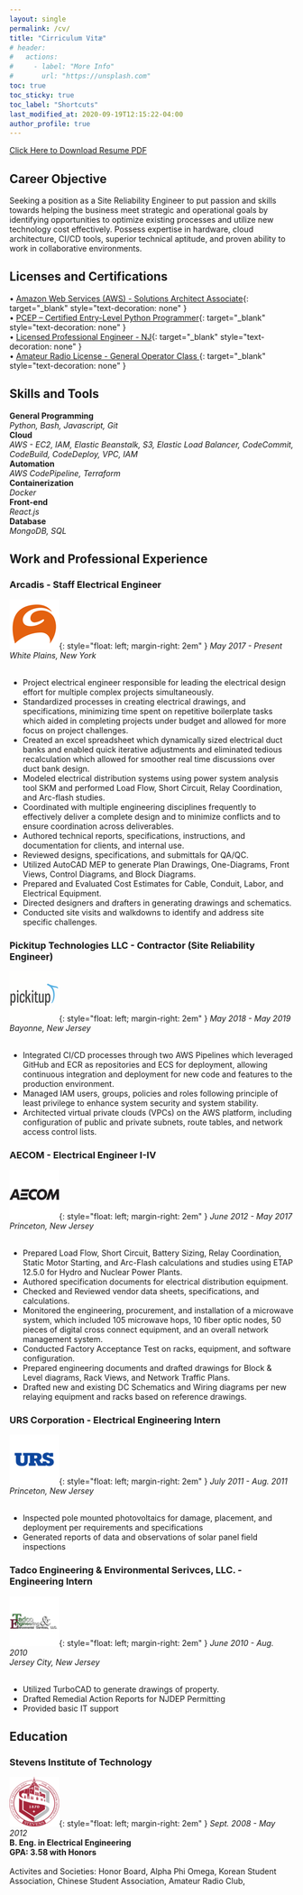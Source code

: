 ```yaml
---
layout: single
permalink: /cv/
title: "Cirriculum Vitæ"
# header:
#   actions:
#     - label: "More Info"
#       url: "https://unsplash.com"
toc: true
toc_sticky: true
toc_label: "Shortcuts"
last_modified_at: 2020-09-19T12:15:22-04:00
author_profile: true
---
```


<a href="/assets/docs/RESUME.pdf" class="btn btn--primary btn--default">Click Here to Download Resume PDF</a>

## Career Objective

Seeking a position as a Site Reliability Engineer to put passion and skills towards helping the business meet strategic and operational goals by identifying opportunities to optimize existing processes and utilize new technology cost effectively. Possess expertise in hardware, cloud architecture, CI/CD tools, superior technical aptitude, and proven ability to work in collaborative environments.

## Licenses and Certifications

• [Amazon Web Services (AWS) - Solutions Architect Associate](https://www.youracclaim.com/badges/f8892d73-2d74-4b9e-a337-25f86813604c/public_url){: target="\_blank" style="text-decoration: none" }  
• [PCEP – Certified Entry-Level Python Programmer](https://www.youracclaim.com/badges/370c32ab-bfd2-4208-8901-e9155b6eb969/public_url){: target="\_blank" style="text-decoration: none" }  
• [Licensed Professional Engineer - NJ](https://newjersey.mylicense.com/verification/Search.aspx?facility=N){: target="\_blank" style="text-decoration: none" }  
• [Amateur Radio License - General Operator Class ](https://wireless2.fcc.gov/UlsApp/UlsSearch/license.jsp?licKey=3110536){: target="\_blank" style="text-decoration: none" }

## Skills and Tools

**General Programming** <br>
_Python, Bash, Javascript, Git_<br>
**Cloud** <br>
_AWS - EC2, IAM, Elastic Beanstalk, S3, Elastic Load Balancer, CodeCommit, CodeBuild, CodeDeploy, VPC, IAM_<br>
**Automation**<br>
_AWS CodePipeline, Terraform_<br>
**Containerization**<br>
_Docker_<br>
**Front-end**<br>
_React.js_<br>
**Database**<br>
_MongoDB, SQL_<br>

## Work and Professional Experience

### Arcadis - Staff Electrical Engineer

![Arcadis](/assets/images/arcadis.png){: style="float: left; margin-right: 2em" }
_May 2017 - Present_  
_White Plains, New York_<br>
<br>

- Project electrical engineer responsible for leading the electrical design effort for multiple complex projects simultaneously.
- Standardized processes in creating electrical drawings, and specifications, minimizing time spent on repetitive boilerplate tasks which aided in completing projects under budget and allowed for more focus on project challenges.
- Created an excel spreadsheet which dynamically sized electrical duct banks and enabled quick iterative adjustments and eliminated tedious recalculation which allowed for smoother real time discussions over duct bank design.
- Modeled electrical distribution systems using power system analysis tool SKM and performed Load Flow, Short Circuit, Relay Coordination, and Arc-flash studies.
- Coordinated with multiple engineering disciplines frequently to effectively deliver a complete design and to minimize conflicts and to ensure coordination across deliverables.
- Authored technical reports, specifications, instructions, and documentation for clients, and internal use.
- Reviewed designs, specifications, and submittals for QA/QC.
- Utilized AutoCAD MEP to generate Plan Drawings, One-Diagrams, Front Views, Control Diagrams, and Block Diagrams.
- Prepared and Evaluated Cost Estimates for Cable, Conduit, Labor, and Electrical Equipment.
- Directed designers and drafters in generating drawings and schematics.
- Conducted site visits and walkdowns to identify and address site specific challenges.

### Pickitup Technologies LLC - Contractor (Site Reliability Engineer)

![Pickitup](/assets/images/pickitup.png){: style="float: left; margin-right: 2em" }
_May 2018 - May 2019_  
_Bayonne, New Jersey_<br>
<br>

- Integrated CI/CD processes through two AWS Pipelines which leveraged GitHub and ECR as repositories and ECS for deployment, allowing continuous integration and deployment for new code and features to the production environment.
- Managed IAM users, groups, policies and roles following principle of least privilege to enhance system security and system stability.
- Architected virtual private clouds (VPCs) on the AWS platform, including configuration of public and private subnets, route tables, and network access control lists.

### AECOM - Electrical Engineer I-IV

![AECOM](/assets/images/aecom.png){: style="float: left; margin-right: 2em" }
_June 2012 - May 2017_  
_Princeton, New Jersey_<br>
<br>

- Prepared Load Flow, Short Circuit, Battery Sizing, Relay Coordination, Static Motor Starting, and Arc-Flash calculations and studies using ETAP 12.5.0 for Hydro and Nuclear Power Plants.
- Authored specification documents for electrical distribution equipment.
- Checked and Reviewed vendor data sheets, specifications, and calculations.
- Monitored the engineering, procurement, and installation of a microwave system, which included 105 microwave hops, 10 fiber optic nodes, 50 pieces of digital cross connect equipment, and an overall network management system.
- Conducted Factory Acceptance Test on racks, equipment, and software configuration.
- Prepared engineering documents and drafted drawings for Block & Level diagrams, Rack Views, and Network Traffic Plans.
- Drafted new and existing DC Schematics and Wiring diagrams per new relaying equipment and racks based on reference drawings.

### URS Corporation - Electrical Engineering Intern

![URS](/assets/images/urs.png){: style="float: left; margin-right: 2em" }
_July 2011 - Aug. 2011_  
_Princeton, New Jersey_<br>
<br>

- Inspected pole mounted photovoltaics for damage, placement, and deployment per requirements and specifications
- Generated reports of data and observations of solar panel field inspections

### Tadco Engineering & Environmental Serivces, LLC. - Engineering Intern

![Tadco](/assets/images/tadco.png){: style="float: left; margin-right: 2em" }
_June 2010 - Aug. 2010_  
_Jersey City, New Jersey_<br>
<br>

- Utilized TurboCAD to generate drawings of property.
- Drafted Remedial Action Reports for NJDEP Permitting
- Provided basic IT support

## Education

### Stevens Institute of Technology

![Stevens](/assets/images/stevens.png){: style="float: left; margin-right: 2em" }
_Sept. 2008 - May 2012_  
**B. Eng. in Electrical Engineering**  
**GPA: 3.58 with Honors**<br>
<br>
Activites and Societies:
Honor Board,
Alpha Phi Omega,
Korean Student Association,
Chinese Student Association,
Amateur Radio Club,

